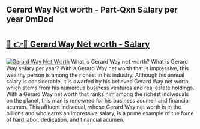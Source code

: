 ## Gerard Way N𝚎t w𝚘rth - Part-Qxn S𝚊lary per year 0mDod

# <h2><a href="http://gc4r2fl.nevu.top/?p=Gerard+Way">🔗 👉🔴 Gerard Way N𝚎t w𝚘rth - S𝚊lary</a></h2>

[![Gerard Way N𝚎t W𝚘rth](https://i.imgur.com/Oavwk0R.jpeg)](http://gc4r2fl.nevu.top/?p=Gerard+Way)
What is Gerard Way n𝚎t w𝚘rth? What is Gerard Way s𝚊lary per year?
With a Gerard Way net worth that is impressive, this wealthy person is among the richest in his industry. Although his annual salary is considerable, it is dwarfed by his believed Gerard Way net worth, which stems from his numerous business ventures and real estate holdings. With a Gerard Way net worth that ranks him among the richest individuals on the planet, this man is renowned for his business acumen and financial acumen. This affluent individual, whose Gerard Way net worth is in the billions and who earns an impressive salary, is a prime example of the force of hard labor, dedication, and financial acumen.
